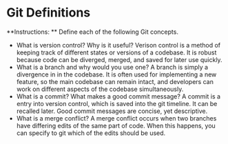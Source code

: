 # Git Definitions

**Instructions: ** Define each of the following Git concepts.

* What is version control?  Why is it useful?
Verison control is a method of keeping track of different states or versions of a codebase. It is robust because code can be diverged, merged, and saved for later use quickly. 
* What is a branch and why would you use one?
A branch is simply a divergence in in the codebase. It is often used for implementing a new feature, so the main codebase can remain intact, and developers can work on different aspects of the codebase simultaneously. 
* What is a commit? What makes a good commit message?
A commit is a entry into version control, which is saved into the git timeline. It can be recalled later. Good commit messages are concise, yet descriptive. 
* What is a merge conflict?
A merge conflict occurs when two branches have differing edits of the same part of code. When this happens, you can specify to git which of the edits should be used. 